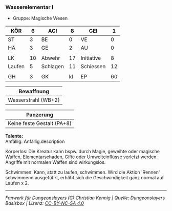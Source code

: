 ### Wasserelementar I  
- Gruppe: Magische Wesen  

| KÖR | 6 | AGI | 8 | GEI | 1 |
| --- | --- | --- | --- | --- | --- |
| ST | 3 | BE | 0 | VE | 0 |
| HÄ | 3 | GE | 2 | AU | 0 |
|  |  |  |  |  |  |
| LK | 10 | Abwehr | 17 | Initiative | 8 |
| Laufen | 5 | Schlagen | 11 | Schiessen | 12 |
|  |  |  |  |  |  |
| GH | 3 | GK | kl | EP | 60 |


| Bewaffnung |
| --- |
| Wasserstrahl (WB+2) |


| Panzerung |
| --- |
| Keine feste Gestalt (PA+8) |


**Talente:**  
Anfällig: Anfällig.description

Körperlos: Die Kreatur kann bspw. durch Magie, geweihte oder magische Waffen, Elementarschaden, Gifte oder Umwelteinflüsse verletzt werden. Angriffe mit normalen Waffen sind wirkungslos.

Schwimmen: Kann, statt zu laufen, schwimmen. Wird die Aktion 'Rennen' schwimmend ausgeführt, erhöht sich die Geschwindigkeit ganz normal auf Laufen x 2.





___
*Fanwerk für [Dungeonslayers](https://www.dungeonslayers.net/) (C) Christian Kennig | Quelle: Dungeonslayers Basisbox | Lizenz: [CC-BY-NC-SA 4.0](https://creativecommons.org/licenses/by-nc-sa/4.0/deed.de)*